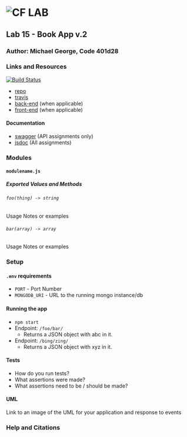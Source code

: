 ![CF](http://i.imgur.com/7v5ASc8.png) LAB
=================================================

## Lab 15 - Book App v.2

### Author: Michael George, Code 401d28

### Links and Resources
[![Build Status](https://travis-ci.com/michaelageorge/15-project-books.svg?branch=master)](https://travis-ci.com/michaelageorge/15-project-books)

* [repo](https://github.com/michaelageorge/15-project-books)
* [travis](https://travis-ci.com/michaelageorge/15-project-books)
* [back-end](http://xyz.com) (when applicable)
* [front-end](http://xyz.com) (when applicable)

#### Documentation
* [swagger](http://xyz.com) (API assignments only)
* [jsdoc](http://xyz.com) (All assignments)

### Modules
#### `modulename.js`
##### Exported Values and Methods

###### `foo(thing) -> string`
Usage Notes or examples

###### `bar(array) -> array`
Usage Notes or examples

### Setup
#### `.env` requirements
* `PORT` - Port Number
* `MONGODB_URI` - URL to the running mongo instance/db

#### Running the app
* `npm start`
* Endpoint: `/foo/bar/`
  * Returns a JSON object with abc in it.
* Endpoint: `/bing/zing/`
  * Returns a JSON object with xyz in it.
  
#### Tests
* How do you run tests?
* What assertions were made?
* What assertions need to be / should be made?

#### UML
Link to an image of the UML for your application and response to events

### Help and Citations 
